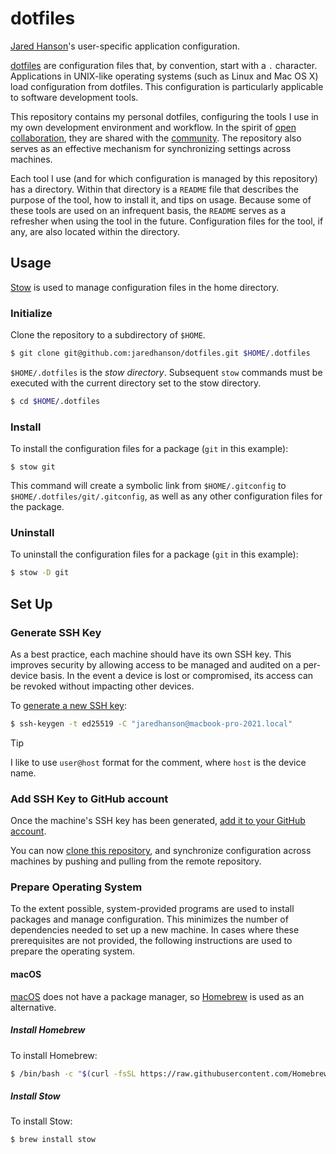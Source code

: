 # dotfiles

[Jared Hanson](https://www.jaredhanson.me/)'s user-specific application configuration.

[dotfiles](https://en.wikipedia.org/wiki/Hidden_file_and_hidden_directory#Unix_and_Unix-like_environments)
are configuration files that, by convention, start with a `.` character.
Applications in UNIX-like operating systems (such as Linux and Mac OS X) load
configuration from dotfiles.  This configuration is particularly applicable
to software development tools.

This repository contains my personal dotfiles, configuring the tools I use in
my own development environment and workflow.  In the spirit of [open collaboration](https://en.wikipedia.org/wiki/Open_collaboration),
they are shared with the [community](https://dotfiles.github.io).  The
repository also serves as an effective mechanism for synchronizing settings
across machines.

Each tool I use (and for which configuration is managed by this repository) has
a directory.  Within that directory is a `README` file that describes the
purpose of the tool, how to install it, and tips on usage.  Because some of
these tools are used on an infrequent basis, the `README` serves as a refresher
when using the tool in the future.  Configuration files for the tool, if any,
are also located within the directory.

## Usage

[Stow](https://www.gnu.org/software/stow/) is used to manage configuration files
in the home directory.

### Initialize

Clone the repository to a subdirectory of `$HOME`.

```sh
$ git clone git@github.com:jaredhanson/dotfiles.git $HOME/.dotfiles
```

`$HOME/.dotfiles` is the _stow directory_.  Subsequent `stow` commands must
be executed with the current directory set to the stow directory.

```sh
$ cd $HOME/.dotfiles
```

### Install

To install the configuration files for a package (`git` in this example):

```
$ stow git
```

This command will create a symbolic link from `$HOME/.gitconfig` to
`$HOME/.dotfiles/git/.gitconfig`, as well as any other configuration files for
the package.

### Uninstall

To uninstall the configuration files for a package (`git` in this example):

```sh
$ stow -D git
```

## Set Up

### Generate SSH Key

As a best practice, each machine should have its own SSH key.  This improves
security by allowing access to be managed and audited on a per-device basis.
In the event a device is lost or compromised, its access can be revoked without
impacting other devices.

To [generate a new SSH key](https://docs.github.com/en/authentication/connecting-to-github-with-ssh/generating-a-new-ssh-key-and-adding-it-to-the-ssh-agent#generating-a-new-ssh-key):

```sh
$ ssh-keygen -t ed25519 -C "jaredhanson@macbook-pro-2021.local"
```

> [!TIP]
> I like to use `user@host` format for the comment, where `host` is the device
> name.

### Add SSH Key to GitHub account

Once the machine's SSH key has been generated, [add it to your GitHub account](https://docs.github.com/en/authentication/connecting-to-github-with-ssh/adding-a-new-ssh-key-to-your-github-account#adding-a-new-ssh-key-to-your-account).

You can now [clone this repository](https://github.com/jaredhanson/dotfiles?tab=readme-ov-file#initialization),
and synchronize configuration across machines by pushing and pulling from the
remote repository.

### Prepare Operating System

To the extent possible, system-provided programs are used to install packages
and manage configuration.  This minimizes the number of dependencies needed to
set up a new machine.  In cases where these prerequisites are not provided, the
following instructions are used to prepare the operating system.

#### macOS

[macOS](https://www.apple.com/macos/) does not have a package manager, so
[Homebrew](https://brew.sh/) is used as an alternative.

##### Install Homebrew

To install Homebrew:

```sh
$ /bin/bash -c "$(curl -fsSL https://raw.githubusercontent.com/Homebrew/install/master/install.sh)"
```

##### Install Stow

To install Stow:

```sh
$ brew install stow
```
